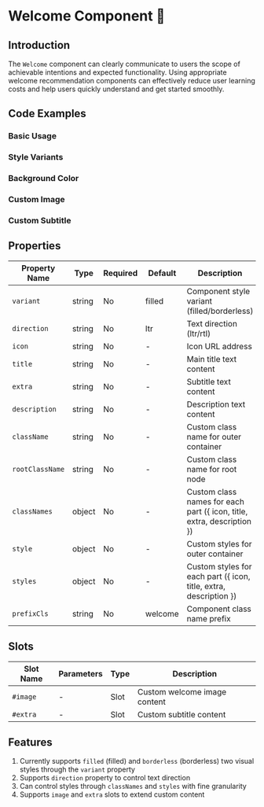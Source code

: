 # Welcome Component 🌹

## Introduction

The `Welcome` component can clearly communicate to users the scope of achievable intentions and expected functionality. Using appropriate welcome recommendation components can effectively reduce user learning costs and help users quickly understand and get started smoothly.

## Code Examples

### Basic Usage

<demo src="./demos/base.vue"></demo>

### Style Variants

<demo src="./demos/variant.vue"></demo>

### Background Color

<demo src="./demos/bg.vue"></demo>

### Custom Image

<demo src="./demos/image.vue"></demo>

### Custom Subtitle

<demo src="./demos/extra.vue"></demo>

## Properties

| Property Name   | Type   | Required | Default | Description                                                    |
| --------------- | ------ | -------- | ------- | -------------------------------------------------------------- |
| `variant`       | string | No       | filled  | Component style variant (filled/borderless)                    |
| `direction`     | string | No       | ltr     | Text direction (ltr/rtl)                                       |
| `icon`          | string | No       | -       | Icon URL address                                               |
| `title`         | string | No       | -       | Main title text content                                        |
| `extra`         | string | No       | -       | Subtitle text content                                          |
| `description`   | string | No       | -       | Description text content                                       |
| `className`     | string | No       | -       | Custom class name for outer container                          |
| `rootClassName` | string | No       | -       | Custom class name for root node                                |
| `classNames`    | object | No       | -       | Custom class names for each part ({ icon, title, extra, description }) |
| `style`         | object | No       | -       | Custom styles for outer container                              |
| `styles`        | object | No       | -       | Custom styles for each part ({ icon, title, extra, description }) |
| `prefixCls`     | string | No       | welcome | Component class name prefix                                    |

## Slots

| Slot Name | Parameters | Type | Description               |
| --------- | ---------- | ---- | ------------------------- |
| `#image`  | -          | Slot | Custom welcome image content |
| `#extra`  | -          | Slot | Custom subtitle content   |

## Features

1. Currently supports `filled` (filled) and `borderless` (borderless) two visual styles through the `variant` property
2. Supports `direction` property to control text direction
3. Can control styles through `classNames` and `styles` with fine granularity
4. Supports `image` and `extra` slots to extend custom content
